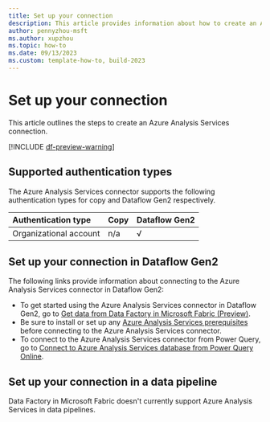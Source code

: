 ```yaml
---
title: Set up your connection
description: This article provides information about how to create an Azure Analysis Services connection in Microsoft Fabric.
author: pennyzhou-msft
ms.author: xupzhou
ms.topic: how-to
ms.date: 09/13/2023
ms.custom: template-how-to, build-2023
---
```


# Set up your connection

This article outlines the steps to create an Azure Analysis Services connection.

[!INCLUDE [df-preview-warning](includes/data-factory-preview-warning.md)]

## Supported authentication types

The Azure Analysis Services connector supports the following authentication types for copy and Dataflow Gen2 respectively.  

|Authentication type |Copy |Dataflow Gen2 |
|:---|:---|:---|
|Organizational account| n/a | √ |

## Set up your connection in Dataflow Gen2

The following links provide information about connecting to the Azure Analysis Services connector in Dataflow Gen2:

- To get started using the Azure Analysis Services connector in Dataflow Gen2, go to [Get data from Data Factory in Microsoft Fabric (Preview)](/power-query/where-to-get-data#get-data-from-data-factory-in-microsoft-fabric-preview).
- Be sure to install or set up any [Azure Analysis Services prerequisites](/power-query/connectors/azure-analysis-services#prerequisites) before connecting to the Azure Analysis Services connector.
- To connect to the Azure Analysis Services connector from Power Query, go to [Connect to Azure Analysis Services database from Power Query Online](/power-query/connectors/azure-analysis-services#connect-to-azure-analysis-services-database-from-power-query-online).

## Set up your connection in a data pipeline

Data Factory in Microsoft Fabric doesn't currently support Azure Analysis Services in data pipelines.
